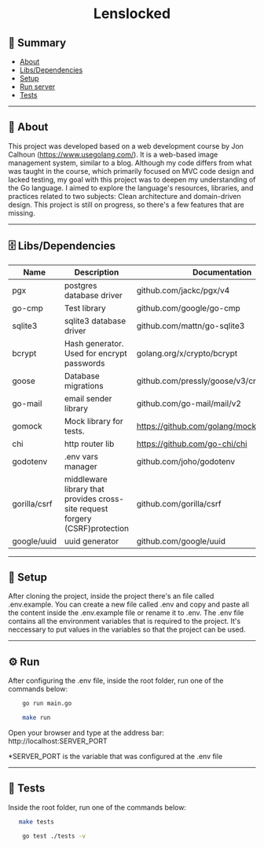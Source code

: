 <h1 align="center">Lenslocked</h1>

## 📜 Summary
- [About](#About)
- [Libs/Dependencies](#Libs/Dependencies)
- [Setup](#Setup)
- [Run server](#Run-server)
- [Tests](#Tests)

---

<a id="About"></a> 
## 📃 About

This project was developed based on a web development course by Jon Calhoun (https://www.usegolang.com/). It is a web-based image management system, similar to a blog. Although my code differs from what was taught in the course, which primarily focused on MVC code design and lacked testing, my goal with this project was to deepen my understanding of the Go language. I aimed to explore the language's resources, libraries, and practices related to two subjects: Clean architecture and domain-driven design. This project is still on progress, so there's a few features that are missing.

---
<a id="Libs/Dependencies"></a> 
## 🗄 Libs/Dependencies </br>

| Name        | Description | Documentation | Installation |
| ----------- | ----------- | ------------- | ----------- |     
| pgx      | postgres database driver       |  github.com/jackc/pgx/v4 |  go get go get github.com/jackc/pgx/v4      |
| go-cmp   | Test library        | github.com/google/go-cmp     |   go get github.com/google/go-cmp          |
|  sqlite3  |   sqlite3 database driver     | github.com/mattn/go-sqlite3    |   go get github.com/mattn/go-sqlite3          |
|  bcrypt  |    Hash generator. Used for encrypt passwords   | golang.org/x/crypto/bcrypt  |   go get golang.org/x/crypto/bcrypt         |
| goose     | Database migrations      | github.com/pressly/goose/v3/cmd/goose@v3 | go install github.com/pressly/goose/v3/cmd/goose@v3      |   
| go-mail       | email sender library              |  github.com/go-mail/mail/v2 | go get github.com/go-mail/mail/v2     |
| gomock           | Mock library for tests.            | https://github.com/golang/mock                 | go get github.com/golang/mock     | 
| chi               |  http router  lib | https://github.com/go-chi/chi                   | go get github.com/go-chi/chi   |
| godotenv             | .env vars manager              | github.com/joho/godotenv             | go get github.com/joho/godotenv    | 
| gorilla/csrf         | middleware library that provides cross-site request forgery (CSRF)protection             | github.com/gorilla/csrf               | go get github.com/gorilla/csrf               | 
| google/uuid                 | uuid generator                   | github.com/google/uuid                        | go get github.com/google/uuid  |

---

<a id="Setup"></a> 
## 🔧 Setup

After cloning the project, inside the project there's an file called .env.example. You can create a new file called .env and copy and
paste all the content inside the .env.example file or rename it to .env. The .env file contains all the environment variables that is required
to the project. It's neccessary to put values in the variables so that the project can be used.

---
<a id="Run-server"></a> 
## ⚙️ Run

After configuring the .env file, inside the root folder, run one of the commands below:

```bash
    go run main.go 
```

```bash
    make run
```

Open your browser and type at the address bar: http://localhost:SERVER_PORT

*SERVER_PORT is the variable that was configured at the .env file

---
<a id="Tests"></a> 
## 🧪 Tests

Inside the root folder, run one of the commands below:

```bash
   make tests
```

```bash
    go test ./tests -v
```
